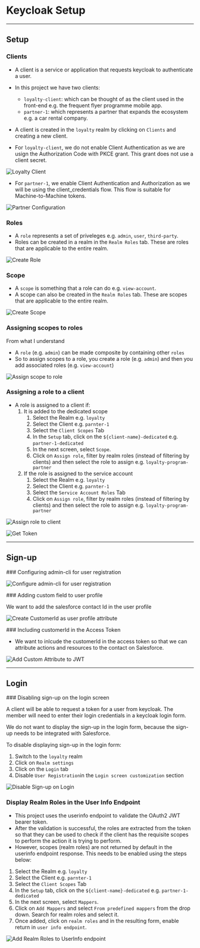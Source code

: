 # Keycloak Setup
---

## Setup

### Clients

- A client is a service or application that requests keycloak to authenticate a user.
- In this project we have two clients: 

    - `loyalty-client`: which can be thought of as the client used in the front-end e.g. the frequent flyer programme mobile app.
    - `partner-1`: which represents a partner that expands the ecosystem e.g. a car rental company.

- A client is created in the `loyalty` realm by clicking on `Clients` and creating a new client.

- For `loyalty-client`, we do not enable Client Authentication as we are usign the Authorization Code with PKCE grant. This grant does not use a client secret.

![Loyalty Client](./media/create-client.gif)

- For `partner-1`, we enable Client Authentication and Authorization as we will be using the client_credentials flow. This flow is suitable for Machine-to-Machine tokens.

![Partner Configuration](./media/parnter-config.png)

### Roles

- A `role` represents a set of priveleges e.g. `admin`, `user`, `third-party`.
- Roles can be created in a realm in the `Realm Roles` tab. These are roles that are applicable to the entire realm.

![Create Role](./media/create-role.gif)

### Scope

- A `scope` is something that a role can do e.g. `view-account`.
- A scope can also be created in the `Realm Roles` tab. These are scopes that are applicable to the entire realm.


![Create Scope](./media/create-scope.gif)

### Assigning scopes to roles

From what I understand
- A `role` (e.g. `admin`) can be made composite by containing other `roles` 
- So to assign scopes to a role, you create a role (e.g. `admin`) and then you add associated roles (e.g. `view-account`)

![Assign scope to role](./media/assign-scope-to-role.gif)


### Assigning a role to a client

- A role is assigned to a client if:
    1. It is added to the dedicated scope
        1. Select the Realm e.g. `loyalty`
        1. Select the Client e.g. `parnter-1`
        1. Select the `Client Scopes` Tab
        1. In the `Setup` tab, click on the `${client-name}-dedicated` e.g. `partner-1-dedicated`
        1. In the next screen, select `Scope`. 
        1. Click on `Assign role`, filter by realm roles (instead of filtering by clients) and then select the role to assign e.g. `loyalty-program-partner`
    2. If the role is assigned to the service account
        1. Select the Realm e.g. `loyalty`
        1. Select the Client e.g. `parnter-1`
        1. Select the `Service Account Roles` Tab
        1. Click on `Assign role`, filter by realm roles (instead of filtering by clients) and then select the role to assign e.g. `loyalty-program-partner`

![Assign role to client](./media/assign-role-to-client.gif)

![Get Token](./media/get-the-token.gif)

---

## Sign-up

### Configuring admin-cli for user registration

![Configure `admin-cli` for user registration](./media/configure-admin-cli-for-user-registration.gif)

### Adding custom field to user profile

We want to add the salesforce contact Id in the user profile

![Create CustomerId as user profile attribute](./media/create-customer-id-attribute.gif)

### Including customerId in the Access Token

- We want to inlcude the customerId in the access token so that we can attribute actions and resources to the contact on Salesforce.

![Add Custom Attribute to JWT](./media/add-custom-attribute-to-jwt.gif)

---
## Login

### Disabling sign-up on the login screen

A client will be able to request a token for a user from keycloak. 
The member will need to enter their login credentials in a keycloak login form.

We do not want to display the sign-up in the login form, because the sign-up needs to be integrated with Salesforce. 

To disable displaying sign-up in the login form:
1. Switch to the `loyalty` realm
2. Click on `Realm settings`
3. Click on the `Login` tab
4. Disable `User Registration`in the `Login screen customization` section

![Disable Sign-up on Login](./media/disable-sign-up-on-login.png)

### Display Realm Roles in the User Info Endpoint

- This project uses the userinfo endpoint to validate the OAuth2 JWT bearer token.
- After the validation is successful, the roles are extracted from the token so that they can be used to check if the client has the requisite scopes to perform the action it is trying to perform. 
- However, scopes (realm roles) are not returned by default in the userinfo endpoint response. This needs to be enabled using the steps below:

1. Select the Realm e.g. `loyalty`
1. Select the Client e.g. `parnter-1`
1. Select the `Client Scopes` Tab
1. In the `Setup` tab, click on the `${client-name}-dedicated` e.g. `partner-1-dedicated`
1. In the next screen, select `Mappers`. 
1. Click on `Add Mappers` and select `From predefined mappers` from the drop down. Search for realm roles and select it.
1. Once added, click on `realm roles` and in the resulting form, enable return in `user info endpoint`.

![Add Realm Roles to UserInfo endpoint](./media/add-realm-roles-to-userinfo-endpoint.gif)